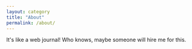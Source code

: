 ```yaml
---
layout: category
title: "About"
permalink: /about/
---
```


It's like a web journal! Who knows, maybe someone will hire me for this.